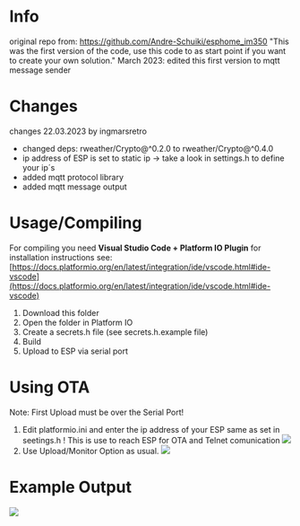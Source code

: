 # Info
original repo from: https://github.com/Andre-Schuiki/esphome_im350
"This was the first version of the code, use this code to as start point if you want to create your own solution."
March 2023: edited this first version to mqtt message sender

# Changes
changes 22.03.2023 by ingmarsretro
- changed deps: rweather/Crypto@^0.2.0 to rweather/Crypto@^0.4.0
- ip address of ESP is set to static ip ->  take a look in settings.h to define your ip´s
- added mqtt protocol library
- added mqtt message output 

# Usage/Compiling
For compiling you need **Visual Studio Code + Platform IO Plugin** for installation instructions see: [https://docs.platformio.org/en/latest/integration/ide/vscode.html#ide-vscode](https://docs.platformio.org/en/latest/integration/ide/vscode.html#ide-vscode)
1. Download this folder
2. Open the folder in Platform IO
3. Create a secrets.h file (see secrets.h.example file)
4. Build
5. Upload to ESP via serial port

# Using OTA
Note: First Upload must be over the Serial Port!
1. Edit platformio.ini and enter the ip address of your ESP same as set in seetings.h ! This is use to reach ESP for OTA and Telnet comunication
![](../docs/standalone_version/pio_settings.png)
2. Use Upload/Monitor Option as usual.
![](../docs/standalone_version/vs_buttons.png)

# Example Output
![](../docs/standalone_version/example_output.png)
